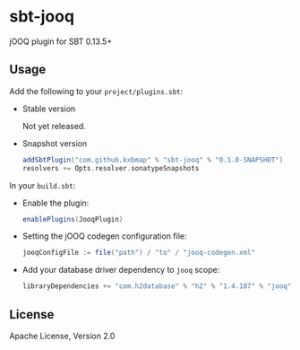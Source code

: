 sbt-jooq
========

jOOQ plugin for SBT 0.13.5+

Usage
-----
Add the following to your `project/plugins.sbt`:

* Stable version

  Not yet released.

* Snapshot version

  ```scala
  addSbtPlugin("com.github.kxbmap" % "sbt-jooq" % "0.1.0-SNAPSHOT")
  resolvers += Opts.resolver.sonatypeSnapshots
  ```

In your `build.sbt`:

* Enable the plugin:

  ```scala
  enablePlugins(JooqPlugin)
  ```

* Setting the jOOQ codegen configuration file:

  ```scala
  jooqConfigFile := file("path") / "to" / "jooq-codegen.xml"
  ```
  
* Add your database driver dependency to `jooq` scope:

  ```scala
  libraryDependencies += "com.h2database" % "h2" % "1.4.187" % "jooq"
  ```

License
-------
Apache License, Version 2.0

